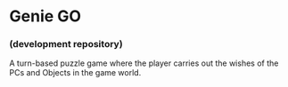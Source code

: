 # Genie GO
### (development repository)

A turn-based puzzle game where the player carries out the wishes of the PCs and Objects in the game world.
